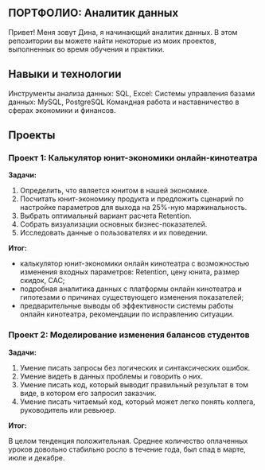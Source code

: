## ПОРТФОЛИО: Аналитик данных

Привет! Меня зовут Дина, я начинающий аналитик данных. В этом репозитории вы можете найти некоторые из моих проектов, выполненных во время обучения и практики.

## Навыки и технологии

Инструменты анализа данных: SQL, Excel:
Системы управления базами данных: MySQL, PostgreSQL
Командная работа и наставничество в сферах экономики и финансов.

## Проекты
### Проект 1: Калькулятор юнит-экономики онлайн-кинотеатра
**Задачи:**

1. Определить, что является юнитом в нашей экономике.
2. Посчитать юнит-экономику продукта и предложить сценарий по настройке параметров для выхода на 25%-ную маржинальность.
3. Выбрать оптимальный вариант расчета Retention. 
4. Собрать визуализации основных бизнес-показателей.
5. Исследовать данные о пользователях и их поведении.

**Итог:**
- калькулятор  юнит-экономики онлайн кинотеатра с возможностью изменения входных параметров: Retention, цену юнита, размер скидок, CAC;
- подробная аналитика данных с платформы онлайн кинотеатра и гипотезами о причинах существующего изменения показателей;
- предварительные выводы об эффективности системы работы онлайн кинотеатра, рекомендации по исправлению ситуации.

### Проект 2: Моделирование изменения балансов студентов
**Задачи:**

1. Умение писать запросы без логических и синтаксических ошибок.
2. Умение видеть в данных проблемы и говорить о них.
3. Умение писать код, который выводит правильный результат в том виде, в котором его запросил заказчик.
4. Умение писать читаемый код, который может легко понять коллега, руководитель или ревьюер.

**Итог:**

В целом тенденция положительная. 
Среднее количество оплаченных уроков довольно стабильно росло в течение года, был спад в марте, июле и декабре.

